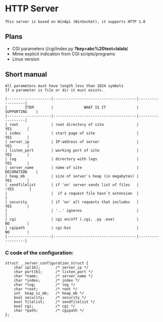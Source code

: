 HTTP Server
===========
    This server is based on WinApi (WinSocket), it supports HTTP 1.0
## Plans
   * CGI parameters (/cgi/index.py **?key=abc%20text=lalala**)
   * Mime explicit indication from CGI scripts/programs
   * Linux version
## Short manual
    All parameters must have length less than 1024 symbols
    If a parameter is file or dir it must exists.

    |--------------------|--------------------------------------|------------------|    
    |        ITEM        |              WHAT IS IT              |    SUPPORTING    |
    |--------------------|--------------------------------------|------------------|
    | root               | root directory of site               |        YES       |
    | index              | start page of site                   |        YES       |
    | server_ip          | IP-address of server                 |        YES       |
    | listen_port        | working port of site                 |        YES       |
    | log                | directory with logs                  |        YES       |
    | server_name        | name of site                         |    DECORATION    |
    | heap_mb            | size of server`s heap (in megabytes) |        YES       |
    | sendfilelist       | if 'on' server sends list of files   |       ~YES       |
    |                    |  if a request file hasn`t extension  |                  |
    | security           | if 'on' all requests that includes   |        YES       |
    |                    | '..' ignores                         |                  |
    | cgi                | cgi on/off (.cgi, .py .exe)          |        NO        |
    | cgipath            | cgi-bin                              |        NO        |
    |--------------------|--------------------------------------|------------------|

### C code of the configuration:
    struct __server_configuration_struct {
        char ip[16];       /* server_ip */
        char port[6];      /* listen_port */
        char *name;        /* server_name */
        char *index;       /* index */
        char *log;         /* log */
        char *root;        /* root */
        int  heap_sz_mb;   /* heap_mb */
        bool security;     /* security */
        bool filelist;     /* sendfilelist */
        bool cgi;          /* cgi */
        char *path;        /* cgipath */
    };

